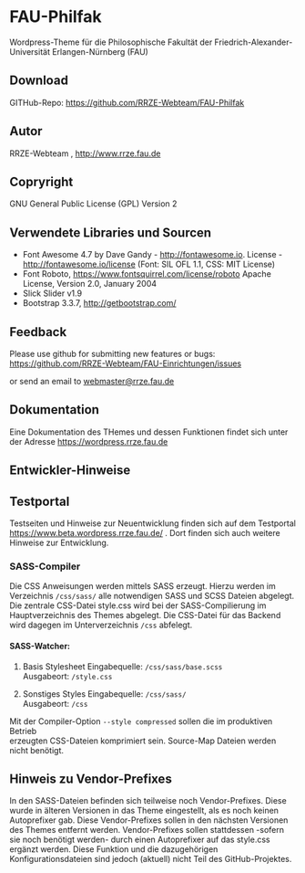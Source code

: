 # FAU-Philfak

Wordpress-Theme für die Philosophische Fakultät der Friedrich-Alexander-Universität Erlangen-Nürnberg (FAU)


## Download 

GITHub-Repo: https://github.com/RRZE-Webteam/FAU-Philfak


## Autor 
RRZE-Webteam , http://www.rrze.fau.de

## Copryright

GNU General Public License (GPL) Version 2 


## Verwendete Libraries und Sourcen

* Font Awesome 4.7 by Dave Gandy - http://fontawesome.io. 
  License - http://fontawesome.io/license (Font: SIL OFL 1.1, CSS: MIT License)
* Font Roboto, https://www.fontsquirrel.com/license/roboto
  Apache License, Version 2.0, January 2004
* Slick Slider v1.9
* Bootstrap 3.3.7, http://getbootstrap.com/



## Feedback

Please use github for submitting new features or bugs:
 https://github.com/RRZE-Webteam/FAU-Einrichtungen/issues

or send an email to 
 webmaster@rrze.fau.de

## Dokumentation

Eine Dokumentation des THemes und dessen Funktionen findet sich unter der Adresse
https://wordpress.rrze.fau.de  


## Entwickler-Hinweise

## Testportal

Testseiten und Hinweise zur Neuentwicklung finden sich auf dem Testportal
https://www.beta.wordpress.rrze.fau.de/ .
Dort finden sich auch weitere Hinweise zur Entwicklung.


### SASS-Compiler

Die CSS Anweisungen werden mittels SASS erzeugt. Hierzu werden im Verzeichnis 
```/css/sass/``` alle notwendigen SASS und SCSS Dateien abgelegt.
Die zentrale CSS-Datei style.css wird bei der SASS-Compilierung im  
Hauptverzeichnis des Themes abgelegt. Die CSS-Datei für das Backend wird 
dagegen im Unterverzeichnis ```/css``` abfelegt.

#### SASS-Watcher:

1. Basis Stylesheet
    Eingabequelle:   ```/css/sass/base.scss```   
    Ausgabeort:  ```/style.css```

2. Sonstiges Styles
    Eingabequelle:  ```/css/sass/```  
    Ausgabeort:     ```/css```

Mit der Compiler-Option ```--style compressed``` sollen die im produktiven Betrieb  
erzeugten CSS-Dateien komprimiert sein. Source-Map Dateien werden nicht benötigt.


## Hinweis zu Vendor-Prefixes

In den SASS-Dateien befinden sich teilweise noch Vendor-Prefixes. Diese wurde
in älteren Versionen in das Theme eingestellt, als es noch keinen Autoprefixer
gab.
Diese Vendor-Prefixes sollen in den nächsten Versionen des Themes entfernt werden.
Vendor-Prefixes sollen stattdessen -sofern sie noch benötigt werden- durch einen
Autoprefixer auf das style.css ergänzt werden. Diese Funktion und die dazugehörigen
Konfigurationsdateien sind jedoch (aktuell) nicht Teil des GitHub-Projektes.

